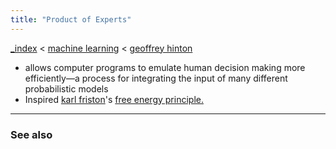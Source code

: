 ```yaml
---
title: "Product of Experts"
---
```


[_index](/.md) < [machine learning](machine-learning.md) < [geoffrey hinton](geoffrey-hinton.md)

- allows computer programs to emulate human decision making more efficiently—a process for integrating the input of many different probabilistic models
- Inspired [karl friston](karl-friston.md)'s [free energy principle.](free-energy-principle.md)

-------------
### See also

